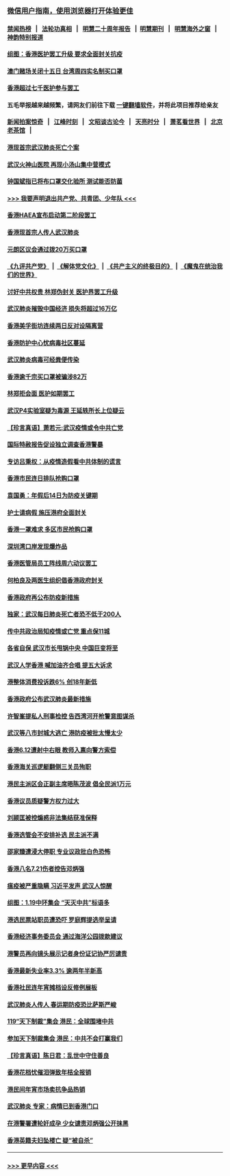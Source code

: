 ### [微信用户指南，使用浏览器打开体验更佳](https://github.com/gfw-breaker/banned-news1/blob/master/indexes/wechat-guide.md?t=0)
#### [禁闻热榜](热点新闻.md?t=0)  &nbsp;&nbsp;|&nbsp;&nbsp; [法轮功真相](https://github.com/gfw-breaker/truth/blob/master/README.md?t=0) &nbsp;&nbsp;|&nbsp;&nbsp; [明慧二十周年报告](https://github.com/gfw-breaker/mh-reports/blob/master/README.md?t=0) &nbsp;&nbsp;|&nbsp;&nbsp;[明慧期刊](https://github.com/gfw-breaker/mh-qikan) &nbsp;&nbsp;|&nbsp;&nbsp; [明慧海外之窗](https://github.com/gfw-breaker/mh-news/blob/master/README.md?t=0) &nbsp;&nbsp;|&nbsp;&nbsp; [神韵特别报道](https://github.com/gfw-breaker/mh-news/blob/master/shenyun.md?t=0)
#### [组图：香港医护罢工升级 要求全面封关抗疫](../pages/nsc415/n11844107.md?t=02060511) 
#### [澳门赌场关闭十五日 台湾周四实名制买口罩](../pages/nsc415/n11845083.md?t=02060511) 
#### [香港超过七千医护参与罢工](../pages/nsc415/n11845051.md?t=02060511) 
#### 五毛举报越来越频繁，请网友们前往下载 [一键翻墙软件](https://github.com/gfw-breaker/ssr-accounts)，并将此项目推荐给亲友
#### [新闻拍案惊奇](https://github.com/gfw-breaker/banned-news1/blob/master/pages/link4.md) &nbsp;&nbsp;|&nbsp;&nbsp; [江峰时刻](https://github.com/gfw-breaker/banned-news1/blob/master/pages/link4.md) &nbsp;&nbsp;|&nbsp;&nbsp; [文昭谈古论今](https://github.com/gfw-breaker/banned-news1/blob/master/pages/link4.md) &nbsp;&nbsp;|&nbsp;&nbsp; [天亮时分](https://github.com/gfw-breaker/banned-news1/blob/master/pages/link4.md) &nbsp;&nbsp;|&nbsp;&nbsp; [萧茗看世界](https://github.com/gfw-breaker/banned-news1/blob/master/pages/link4.md) &nbsp;&nbsp;|&nbsp;&nbsp; [北京老茶馆](https://github.com/gfw-breaker/banned-news1/blob/master/pages/link4.md) &nbsp;&nbsp;|&nbsp;&nbsp; 
#### [港现首宗武汉肺炎死亡个案](../pages/nsc415/n11844998.md?t=02060511) 
#### [武汉火神山医院 再现小汤山集中营模式](../pages/nsc415/n11844763.md?t=02060511) 
#### [钟国斌指已将布口罩交化验所 测试能否防菌](../pages/nsc415/n11842783.md?t=02060511) 
#### [>>> 我要声明退出共产党、共青团、少年队 <<<](https://github.com/begood0513/goodnews/blob/master/quit/letter.md) 
#### [香港HAEA宣布启动第二阶段罢工](../pages/nsc415/n11842723.md?t=02060511) 
#### [香港现首宗人传人武汉肺炎](../pages/nsc415/n11842766.md?t=02060511) 
#### [元朗区议会通过拨20万买口罩](../pages/nsc415/n11842754.md?t=02060511) 
#### [《九评共产党》](https://github.com/begood0513/9ping.md/blob/master/README.md) &nbsp;|&nbsp; [《解体党文化》](../../../../jtdwh.md/blob/master/README.md)  &nbsp;|&nbsp; [《共产主义的终极目的》](../../../../gczydzjmd.md/blob/master/README.md) &nbsp;|&nbsp; [《魔鬼在统治我们的世界》](../../../../mgztzwmdsj.md/blob/master/README.md) 
#### [讨好中共权贵 林郑伪封关 医护界罢工升级](../pages/nsc415/n11842359.md?t=02060511) 
#### [武汉肺炎摧毁中国经济 损失将超过16万亿](../pages/nsc415/n11839723.md?t=02060511) 
#### [香港美孚街坊连续两日反对设隔离营](../pages/nsc415/n11839962.md?t=02060511) 
#### [香港防护中心忧病毒社区蔓延](../pages/nsc415/n11839933.md?t=02060511) 
#### [武汉肺炎病毒可经粪便传染](../pages/nsc415/n11839939.md?t=02060511) 
#### [香港逾千宗买口罩被骗涉82万](../pages/nsc415/n11839914.md?t=02060511) 
#### [林郑拒会面 医护如期罢工](../pages/nsc415/n11839892.md?t=02060511) 
#### [武汉P4实验室疑为毒源 王延轶所长上位疑云](../pages/nsc415/n11835543.md?t=02060511) 
#### [【珍言真语】萧若元:武汉疫情或令中共亡党](../pages/nsc415/n11829394.md?t=02060511) 
#### [国际特赦报告促设独立调查香港警暴](../pages/nsc415/n11833845.md?t=02060511) 
#### [专访吕秉权：从疫情造假看中共体制的谎言](../pages/nsc415/n11833813.md?t=02060511) 
#### [香港市民连日排队抢购口罩](../pages/nsc415/n11833794.md?t=02060511) 
#### [袁国勇：年假后14日为防疫关键期](../pages/nsc415/n11831088.md?t=02060511) 
#### [护士请病假 施压港府全面封关](../pages/nsc415/n11831030.md?t=02060511) 
#### [香港一罩难求 多区市民抢购口罩](../pages/nsc415/n11831002.md?t=02060511) 
#### [深圳湾口岸发现爆炸品](../pages/nsc415/n11828802.md?t=02060511) 
#### [香港医管局员工阵线周六动议罢工](../pages/nsc415/n11828762.md?t=02060511) 
#### [何柏良及两医生组织倡香港政府封关](../pages/nsc415/n11828749.md?t=02060511) 
#### [香港政府再公布防疫新措施](../pages/nsc415/n11828716.md?t=02060511) 
#### [独家：武汉每日肺炎死亡者恐不低于200人](../pages/nsc415/n11828240.md?t=02060511) 
#### [传中共政治局知疫情或亡党 重点保11城](../pages/nsc415/n11828145.md?t=02060511) 
#### [各省自保 武汉市长甩锅中央 中国巨变将至](../pages/nsc415/n11828021.md?t=02060511) 
#### [武汉人学香港 喊加油齐合唱 提五大诉求](../pages/nsc415/n11827046.md?t=02060511) 
#### [港整体消费投诉跌6% 创18年新低](../pages/nsc415/n11817280.md?t=02060511) 
#### [香港政府公布武汉肺炎最新措施](../pages/nsc415/n11817152.md?t=02060511) 
#### [许智峯提私人刑事检控 告西湾河开枪警意图谋杀](../pages/nsc415/n11817132.md?t=02060511) 
#### [武汉等八市封城大逃亡 港防疫被批太慢太少](../pages/nsc415/n11817058.md?t=02060511) 
#### [香港6.12遭射中右眼 教师入禀向警方索偿](../pages/nsc415/n11814678.md?t=02060511) 
#### [香港海关巡逻艇翻侧三关员殉职](../pages/nsc415/n11814604.md?t=02060511) 
#### [港民主派区会正副主席晤陈茂波 倡全民派1万元](../pages/nsc415/n11814582.md?t=02060511) 
#### [香港议员质疑警方权力过大](../pages/nsc415/n11814560.md?t=02060511) 
#### [刘颕匡被控煽惑非法集结获准保释](../pages/nsc415/n11811727.md?t=02060511) 
#### [香港选管会不安排补选 民主派不满](../pages/nsc415/n11811691.md?t=02060511) 
#### [邵家臻遭浸大停职 专业议政批白色恐怖](../pages/nsc415/n11811670.md?t=02060511) 
#### [香港八名7.21伤者控告邓炳强](../pages/nsc415/n11811623.md?t=02060511) 
#### [瘟疫被严重隐瞒 习近平发声 武汉人惊醒](../pages/nsc415/n11811186.md?t=02060511) 
#### [组图：1.19中环集会 “天灭中共”标语多](../pages/nsc415/n11809514.md?t=02060511) 
#### [港选民票站职员遭恐吓 罗庭辉提选举呈请](../pages/nsc415/n11808914.md?t=02060511) 
#### [香港经济事务委员会 通过海洋公园拨款建议](../pages/nsc415/n11808906.md?t=02060511) 
#### [港警员再向镜头展示记者身份证记协严厉谴责](../pages/nsc415/n11808888.md?t=02060511) 
#### [香港最新失业率3.3% 逾两年半新高](../pages/nsc415/n11808887.md?t=02060511) 
#### [香港社民连年宵摊档设反修例展板](../pages/nsc415/n11808857.md?t=02060511) 
#### [武汉肺炎人传人 春运期防疫恐比萨斯严峻](../pages/nsc415/n11808739.md?t=02060511) 
#### [119“天下制裁”集会 港民：全球围堵中共](../pages/nsc415/n11806318.md?t=02060511) 
#### [参加天下制裁集会 港民：中共不会打赢我们](../pages/nsc415/n11806596.md?t=02060511) 
#### [【珍言真语】陈日君：乱世中守住善良](../pages/nsc415/n11806247.md?t=02060511) 
#### [香港花档忧催泪弹致年桔全报销](../pages/nsc415/n11806130.md?t=02060511) 
#### [港民间年宵市场卖抗争品热销](../pages/nsc415/n11806073.md?t=02060511) 
#### [武汉肺炎 专家：病情已到香港门口](../pages/nsc415/n11806020.md?t=02060511) 
#### [在港警署遭轮奸成孕 少女谴责邓炳强公开抹黑](../pages/nsc415/n11805981.md?t=02060511) 
#### [香港英籍夫妇坠楼亡 疑“被自杀”](../pages/nsc415/n11805937.md?t=02060511) 

----
#### [ >>> 更早内容 <<< ](../indexes/nsc415-earlier.md)
